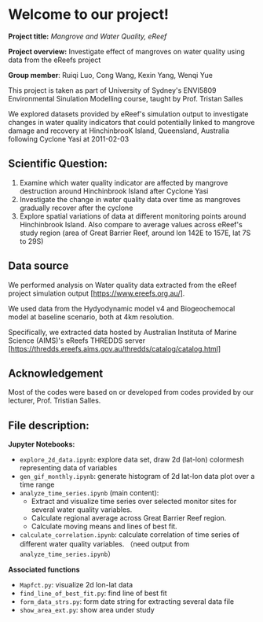 # Welcome to our project!

**Project title:** *Mangrove and Water Quality, eReef*

**Project overview:** Investigate effect of mangroves on water quality using data from the eReefs project

**Group member**: Ruiqi Luo, Cong Wang, Kexin Yang, Wenqi Yue

This project is taken as part of University of Sydney's ENVI5809 Environmental Sinulation Modelling course, taught by Prof. Tristan Salles



We explored datasets provided by eReef's simulation output to investigate changes in water quality indicators
that could potentially linked to mangrove damage and recovery at HinchinbrooK Island, Queensland, Australia following Cyclone Yasi at 2011-02-03

## Scientific Question:
1. Examine which water quality indicator are affected by mangrove destruction around Hinchinbrook Island after Cyclone Yasi
2. Investigate the change in water quality data over time as mangroves gradually recover after the cyclone
3. Explore spatial variations of data at different monitoring points around Hinchinbrook Island. Also compare to average values across eReef's study region (area of Great Barrier Reef,  around lon 142E to 157E, lat 7S to 29S)

## Data source
We performed analysis on Water quality data extracted from the eReef project simulation output [https://www.ereefs.org.au/].

We used data from the Hydyodynamic model v4 and Biogeochemocal model at baseline scenario, both at 4km resolution.

Specifically, we extracted data hosted by Australian Instituta of Marine Science (AIMS)'s eReefs THREDDS server [https://thredds.ereefs.aims.gov.au/thredds/catalog/catalog.html]

## Acknowledgement 
Most of the codes were based on or developed from codes provided by our lecturer, Prof. Tristian Salles. 

## File description:

**Jupyter Notebooks:**
* `explore_2d_data.ipynb`: explore data set, draw 2d (lat-lon) colormesh representing data of variables
* `gen_gif_monthly.ipynb`: generate histogram of 2d lat-lon data plot over a time range
* `analyze_time_series.ipynb` (main content):
    * Extract and visualize time series over selected monitor sites for several water quality variables.
    * Calculate regional average across Great Barrier Reef region.
    * Calculate moving means and lines of best fit. 
* `calculate_correlation.ipynb`: calculate correlation of time series of different water quality variables.  （need output from `analyze_time_series.ipynb`）

**Associated functions**
* `Mapfct.py`: visualize 2d lon-lat data
* `find_line_of_best_fit.py`: find line of best fit
* `form_data_strs.py`: form date string for extracting several data file
* `show_area_ext.py`: show area under study
